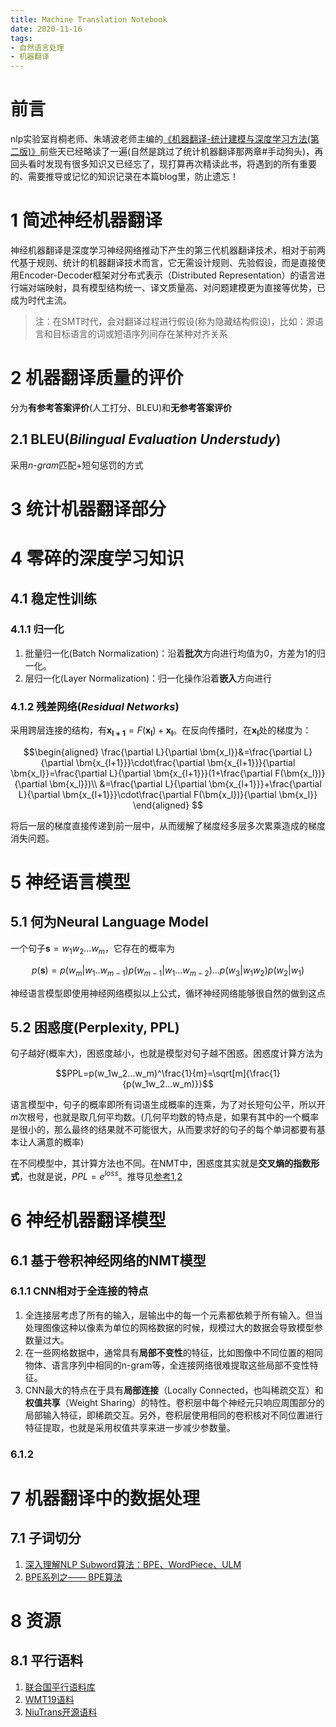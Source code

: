 ```yaml
---
title: Machine Translation Notebook 
date: 2020-11-16
tags:
- 自然语言处理
- 机器翻译
---
```


# 前言
nlp实验室肖桐老师、朱靖波老师主编的[《机器翻译-统计建模与深度学习方法(第二版)》](https://opensource.niutrans.com/mtbook/index.html)前些天已经略读了一遍(自然是跳过了统计机器翻译那两章#手动狗头)，再回头看时发现有很多知识又已经忘了，现打算再次精读此书，将遇到的所有重要的、需要推导或记忆的知识记录在本篇blog里，防止遗忘！

# 1 简述神经机器翻译
神经机器翻译是深度学习神经网络推动下产生的第三代机器翻译技术，相对于前两代基于规则、统计的机器翻译技术而言，它无需设计规则、先验假设，而是直接使用Encoder-Decoder框架对分布式表示（Distributed Representation）的语言进行端对端映射，具有模型结构统一、译文质量高、对问题建模更为直接等优势，已成为时代主流。

>注：在SMT时代，会对翻译过程进行假设(称为隐藏结构假设)，比如：源语言和目标语言的词或短语序列间存在某种对齐关系

# 2 机器翻译质量的评价
分为**有参考答案评价**(人工打分、BLEU)和**无参考答案评价**
## 2.1 BLEU(*Bilingual Evaluation Understudy*)

采用$n$-$gram$匹配+短句惩罚的方式

# 3 统计机器翻译部分

# 4 零碎的深度学习知识
## 4.1 稳定性训练
### 4.1.1 归一化
1. 批量归一化(Batch Normalization)：沿着**批次**方向进行均值为0，方差为1的归一化。
2. 层归一化(Layer Normalization)：归一化操作沿着**嵌入**方向进行

### 4.1.2 残差网络(*Residual Networks*)
采用跨层连接的结构，有$\bm{x_{l+1}}=F(\bm{x_l})+\bm{x_l}$。在反向传播时，在$\bm{x_l}$处的梯度为：

$$\begin{aligned}
    \frac{\partial L}{\partial \bm{x_l}}&=\frac{\partial L}{\partial \bm{x_{l+1}}}\cdot\frac{\partial \bm{x_{l+1}}}{\partial \bm{x_l}}=\frac{\partial L}{\partial \bm{x_{l+1}}}(1+\frac{\partial F(\bm{x_l})}{\partial \bm{x_l}})\\
    &=\frac{\partial L}{\partial \bm{x_{l+1}}}+\frac{\partial L}{\partial \bm{x_{l+1}}}\cdot\frac{\partial F(\bm{x_l})}{\partial \bm{x_l}}
\end{aligned}
$$

将后一层的梯度直接传递到前一层中，从而缓解了梯度经多层多次累乘造成的梯度消失问题。

# 5 神经语言模型
## 5.1 何为Neural Language Model
一个句子$\bm{s}=w_1w_2...w_m$，它存在的概率为

$$p(\bm{s})=p(w_m|w_1..w_{m-1})p(w_{m-1}|w_1...w_{m-2})...p(w_3|w_1w_2)p(w_2|w_1)$$

神经语言模型即使用神经网络模拟以上公式，循环神经网络能够很自然的做到这点

## 5.2 困惑度(Perplexity, PPL)
句子越好(概率大)，困惑度越小，也就是模型对句子越不困惑。困惑度计算方法为

$$PPL=p(w_1w_2...w_m)^\frac{1}{m}=\sqrt[m]{\frac{1}{p(w_1w_2...w_m)}}$$

语言模型中，句子的概率即所有词语生成概率的连乘，为了对长短句公平，所以开$m$次根号，也就是取几何平均数。(几何平均数的特点是，如果有其中的一个概率是很小的，那么最终的结果就不可能很大，从而要求好的句子的每个单词都要有基本让人满意的概率)

在不同模型中，其计算方法也不同。在NMT中，困惑度其实就是**交叉熵的指数形式**，也就是说，$PPL=e^{loss}$。推导见[参考1](https://zhuanlan.zhihu.com/p/114432097),[2](https://www.zhihu.com/question/58482430)

# 6 神经机器翻译模型
## 6.1 基于卷积神经网络的NMT模型
### 6.1.1 CNN相对于全连接的特点
1. 全连接层考虑了所有的输入，层输出中的每一个元素都依赖于所有输入。但当处理图像这种以像素为单位的网格数据的时候，规模过大的数据会导致模型参数量过大。
2. 在一些网格数据中，通常具有**局部不变性**的特征，比如图像中不同位置的相同物体、语言序列中相同的n-gram等，全连接网络很难提取这些局部不变性特征。
3. CNN最大的特点在于具有**局部连接**（Locally Connected，也叫稀疏交互）和**权值共享**（Weight Sharing）的特性。卷积层中每个神经元只响应周围部分的局部输入特征，即稀疏交互。另外，卷积层使用相同的卷积核对不同位置进行特征提取，也就是采用权值共享来进一步减少参数量。

### 6.1.2

# 7 机器翻译中的数据处理
## 7.1 子词切分
1. [深入理解NLP Subword算法：BPE、WordPiece、ULM](https://zhuanlan.zhihu.com/p/86965595)
2. [BPE系列之—— BPE算法](https://blog.csdn.net/qq_40240102/article/details/101843196)

# 8 资源
## 8.1 平行语料
1. [联合国平行语料库](https://conferences.unite.un.org/UNCORPUS/zh)
2. [WMT19语料](http://www.statmt.org/wmt19/index.html)
3. [NiuTrans开源语料](https://github.com/NiuTrans/NiuTrans.SMT/tree/master/sample-data)
